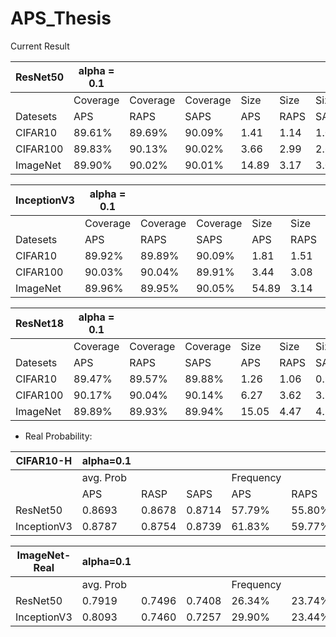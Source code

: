 # APS_Thesis

Current Result

| ResNet50 | alpha = 0.1||        |      |      |      | alpha = 0.05 |          |          |       |      |      |
|----------|--------|--------|--------|------|------|------|----------|----------|----------|-------|------|------|
|          |Coverage|Coverage|Coverage| Size | Size | Size | Coverage | Coverage | Coverage | Size  | Size | Size |
| Datesets | APS    | RAPS   | SAPS   | APS  | RAPS | SAPS | APS      | RAPS     | SAPS     | APS   | RAPS | SAPS |
| CIFAR10  | 89.61% | 89.69% | 90.09% | 1.41 | 1.14 | 1.02 | 94.69%   | 94.88%   | 95.01%   | 1.76  | 1.62 | 1.46 |
| CIFAR100 | 89.83% | 90.13% | 90.02% | 3.66 | 2.99 | 2.65 | 94.82%   | 94.85%   | 94.86%   | 6.40  | 6.21 | 5.83 |
| ImageNet | 89.90% | 90.02% | 90.01% | 14.89| 3.17 | 3.04 | 94.90%   | 94.94%   | 95.00%   | 31.76 | 9.93 | 7.72 |

| InceptionV3 | alpha = 0.1 |         |         |      |      |      | alpha = 0.05 |         |         |        |       |      |
|-------------|---------|---------|---------|------|------|------|---------|---------|---------|--------|-------|------|
|             | Coverage| Coverage| Coverage| Size | Size | Size | Coverage| Coverage| Coverage| Size   | Size  | Size |
| Datesets    | APS     | RAPS    | SAPS    | APS  | RAPS | SAPS | APS     | RAPS    | SAPS    | APS    | RAPS  | SAPS |
| CIFAR10     | 89.92%  | 89.89%  | 90.09%  | 1.81 | 1.51 | 1.18 | 94.95%  | 94.98%  | 94.99%  | 2.46   | 1.83  | 1.47 |
| CIFAR100    | 90.03%  | 90.04%  | 89.91%  | 3.44 | 3.08 | 3.06 | 94.96%  | 94.90%  | 95.05%  | 6.17   | 5.47  | 6.04 |
| ImageNet    | 89.96%  | 89.95%  | 90.05%  | 54.89| 3.14 | 2.55 | 94.98%  | 95.00%  | 95.00%  | 120.98 | 12.40 | 7.97 |

| ResNet18 | alpha = 0.1 |          |          |       |      |      | alpha = 0.05 |          |          |       |       |       |
|----------|-------------|----------|----------|-------|------|------|--------------|----------|----------|-------|-------|-------|
|          | Coverage    | Coverage | Coverage | Size  | Size | Size | Coverage     | Coverage | Coverage | Size  | Size  | Size  |
| Datesets | APS         | RAPS     | SAPS     | APS   | RAPS | SAPS | APS          | RAPS     | SAPS     | APS   | RAPS  | SAPS  |
| CIFAR10  | 89.47%      | 89.57%   | 89.88%   | 1.26  | 1.06 | 0.99 | 94.63%       | 94.57%   | 94.88%   | 1.55  | 1.47  | 1.27  |
| CIFAR100 | 90.17%      | 90.04%   | 90.14%   | 6.27  | 3.62 | 3.35 | 94.83%       | 94.85%   | 94.93%   | 11.13 | 8.27  | 7.86  |
| ImageNet | 89.89%      | 89.93%   | 89.94%   | 15.05 | 4.47 | 4.26 | 94.94%       | 94.96%   | 94.93%   | 31.15 | 11.18 | 11.09 |

- Real Probability:

| CIFAR10-H   | alpha=0.1 |        |        |        |        |        | alpha=0.05 |       |        |         |        |        |
|-------------|---------|--------|--------|--------|--------|--------|--------|--------|--------|---------|--------|--------|
|             |avg. Prob|        |        |Frequency|       |        |avg.Prob|        |        |Frequency|        |        |
|             | APS     | RASP   | SAPS   | APS    | RAPS   | SAPS   | APS    | RAPS   | SAPS   | APS     | RAPS   | SAPS   |
| ResNet50    | 0.8693  | 0.8678 | 0.8714 | 57.79% | 55.80% | 55.48% | 0.9221 | 0.9230 | 0.9223 | 63.81%  | 63.24% | 62.12% |
| InceptionV3 | 0.8787  | 0.8754 | 0.8739 | 61.83% | 59.77% | 57.30% | 0.9339 | 0.9309 | 0.9253 | 71.31%  | 67.46% | 63.53% |

| ImageNet-Real | alpha=0.1 |        |        |        |        |        | alpha=0.05 |       |        |         |        |        |
|---------------|---------|--------|--------|--------|--------|--------|------------|--------|--------|---------|--------|--------|
|               |avg. Prob|        |        |Frequency|       |        | avg.Prob   |        |        |Frequency|        |        |
| ResNet50      | 0.7919  | 0.7496 | 0.7408 | 26.34% | 23.74% | 23.58% | 0.9221     | 0.9230 | 0.9223 | 63.81%  | 63.24% | 62.12% |
| InceptionV3   | 0.8093  | 0.7460 | 0.7257 | 29.90% | 23.44% | 21.61% | 0.9339     | 0.9309 | 0.9253 | 71.31%  | 67.46% | 63.53% |

